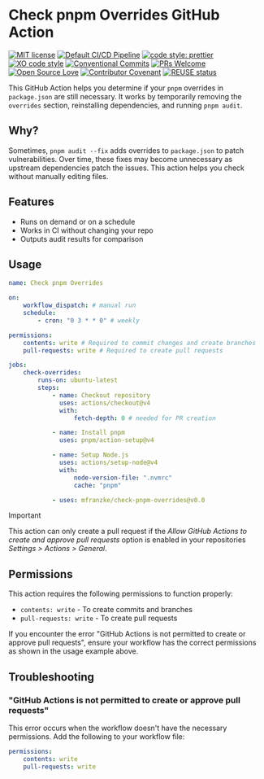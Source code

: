 <!--
SPDX-FileCopyrightText: 2025 Maximilian Franzke <mfr@nzke.net>

SPDX-License-Identifier: MIT
-->

# Check pnpm Overrides GitHub Action

[![MIT license](https://img.shields.io/github/license/mfranzke/check-pnpm-overrides "license MIT badge")](https://opensource.org/licenses/mit-license.php)
[![Default CI/CD Pipeline](https://github.com/mfranzke/check-pnpm-overrides/actions/workflows/test.yml/badge.svg)](https://github.com/mfranzke/check-pnpm-overrides/actions/workflows/default.yml)
[![code style: prettier](https://img.shields.io/badge/code_style-prettier-ff69b4.svg?style=flat-square)](https://github.com/prettier/prettier)
[![XO code style](https://img.shields.io/badge/code_style-XO-5ed9c7.svg)](https://github.com/xojs/xo)
[![Conventional Commits](https://img.shields.io/badge/Conventional%20Commits-1.0.0-yellow.svg)](https://conventionalcommits.org)
[![PRs Welcome](https://img.shields.io/badge/PRs-welcome-brightgreen.svg?style=flat-square)](http://makeapullrequest.com)
[![Open Source Love](https://badges.frapsoft.com/os/v3/open-source.svg?v=103)](https://github.com/ellerbrock/open-source-badges/)
[![Contributor Covenant](https://img.shields.io/badge/Contributor%20Covenant-2.0-4baaaa.svg)](CODE-OF-CONDUCT.md)
[![REUSE status](https://api.reuse.software/badge/github.com/mfranzke/check-pnpm-overrides)](https://api.reuse.software/info/github.com/mfranzke/check-pnpm-overrides)

This GitHub Action helps you determine if your `pnpm` overrides in `package.json` are still necessary.
It works by temporarily removing the `overrides` section, reinstalling dependencies, and running `pnpm audit`.

## Why?

Sometimes, `pnpm audit --fix` adds overrides to `package.json` to patch vulnerabilities.
Over time, these fixes may become unnecessary as upstream dependencies patch the issues.
This action helps you check without manually editing files.

## Features

- Runs on demand or on a schedule
- Works in CI without changing your repo
- Outputs audit results for comparison

## Usage

```yaml
name: Check pnpm Overrides

on:
    workflow_dispatch: # manual run
    schedule:
        - cron: "0 3 * * 0" # weekly

permissions:
    contents: write # Required to commit changes and create branches
    pull-requests: write # Required to create pull requests

jobs:
    check-overrides:
        runs-on: ubuntu-latest
        steps:
            - name: Checkout repository
              uses: actions/checkout@v4
              with:
                  fetch-depth: 0 # needed for PR creation

            - name: Install pnpm
              uses: pnpm/action-setup@v4

            - name: Setup Node.js
              uses: actions/setup-node@v4
              with:
                  node-version-file: ".nvmrc"
                  cache: "pnpm"

            - uses: mfranzke/check-pnpm-overrides@v0.0
```

> [!IMPORTANT]
> This action can only create a pull request if the _Allow GitHub Actions to create and approve pull requests_ option is enabled in your repositories _Settings > Actions > General_.

## Permissions

This action requires the following permissions to function properly:

- `contents: write` - To create commits and branches
- `pull-requests: write` - To create pull requests

If you encounter the error "GitHub Actions is not permitted to create or approve pull requests", ensure your workflow has the correct permissions as shown in the usage example above.

## Troubleshooting

### "GitHub Actions is not permitted to create or approve pull requests"

This error occurs when the workflow doesn't have the necessary permissions. Add the following to your workflow file:

```yaml
permissions:
    contents: write
    pull-requests: write
```
